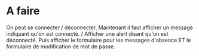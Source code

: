 # A faire
On peut se connecter / déconnecter.
Maintenant il faut afficher un message indiquant qu'on est connecté. / Afficher une alert disant qu'on 
est déconnecté.
Puis afficher le formulaire pour les messages d'absence ET le formulaire de modification de mot de passe.